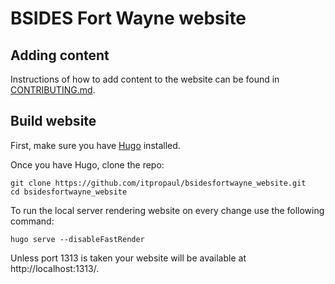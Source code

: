 # BSIDES Fort Wayne website


## Adding content

Instructions of how to add content to the website can be found in [CONTRIBUTING.md](CONTRIBUTING.md).

## Build website

First, make sure you have [Hugo](https://gohugo.io/getting-started/installing/) installed.

Once you have Hugo, clone the repo:
```
git clone https://github.com/itpropaul/bsidesfortwayne_website.git
cd bsidesfortwayne_website
```

To run the local server rendering website on every change use the following command:
```
hugo serve --disableFastRender
```

Unless port 1313 is taken your website will be available at http://localhost:1313/.
